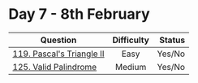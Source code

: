 # Day 7 - 8th February

| Question                                                                                                    | Difficulty | Status |
| ----------------------------------------------------------------------------------------------------------- | :--------: | -----: |
| [119. Pascal's Triangle II](https://leetcode.com/problems/pascals-triangle-ii/ "119. Pascal's Triangle II") |    Easy    | Yes/No |
| [125. Valid Palindrome](https://leetcode.com/problems/valid-palindrome/ "125. Valid Palindrome")            |   Medium   | Yes/No |
